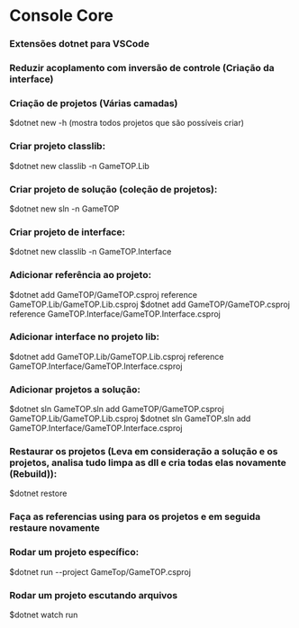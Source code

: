# Console Core

### Extensões dotnet para VSCode

### Reduzir acoplamento com inversão de controle (Criação da interface)

### Criação de projetos (Várias camadas)
$dotnet new -h (mostra todos projetos que são possíveis criar)

### Criar projeto classlib:
$dotnet new classlib -n GameTOP.Lib

### Criar projeto de solução (coleção de projetos):
$dotnet new sln -n GameTOP

### Criar projeto de interface:
$dotnet new classlib -n GameTOP.Interface

### Adicionar referência ao projeto:
$dotnet add GameTOP/GameTOP.csproj reference GameTOP.Lib/GameTOP.Lib.csproj
$dotnet add GameTOP/GameTOP.csproj reference GameTOP.Interface/GameTOP.Interface.csproj

### Adicionar interface no projeto lib:
$dotnet add GameTOP.Lib/GameTOP.Lib.csproj reference GameTOP.Interface/GameTOP.Interface.csproj

### Adicionar projetos a solução:
$dotnet sln GameTOP.sln add GameTOP/GameTOP.csproj GameTOP.Lib/GameTOP.Lib.csproj
$dotnet sln GameTOP.sln add GameTOP.Interface/GameTOP.Interface.csproj

### Restaurar os projetos (Leva em consideração a solução e os projetos, analisa tudo limpa as dll e cria todas elas novamente (Rebuild)):
$dotnet restore

### Faça as referencias using para os projetos e em seguida restaure novamente

### Rodar um projeto específico:
$dotnet run --project GameTop/GameTOP.csproj

### Rodar um projeto escutando arquivos
$dotnet watch run
